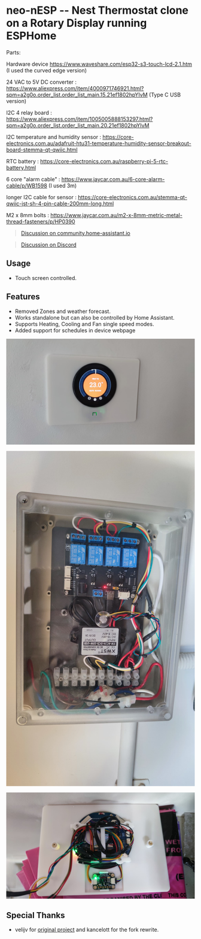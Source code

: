 # neo-nESP -- Nest Thermostat clone on a Rotary Display running ESPHome

Parts:

Hardware device https://www.waveshare.com/esp32-s3-touch-lcd-2.1.htm (I used the curved edge version)

24 VAC to 5V DC converter : https://www.aliexpress.com/item/4000971746921.html?spm=a2g0o.order_list.order_list_main.15.21ef1802hpYIvM (Type C USB version)

I2C 4 relay board : https://www.aliexpress.com/item/1005005888153297.html?spm=a2g0o.order_list.order_list_main.20.21ef1802hpYIvM

I2C temperature and humidity sensor : https://core-electronics.com.au/adafruit-htu31-temperature-humidity-sensor-breakout-board-stemma-qt-qwiic.html

RTC battery : https://core-electronics.com.au/raspberry-pi-5-rtc-battery.html

6 core "alarm cable" : https://www.jaycar.com.au/6-core-alarm-cable/p/WB1598 (I used 3m)

longer I2C cable for sensor : https://core-electronics.com.au/stemma-qt-qwiic-jst-sh-4-pin-cable-200mm-long.html

M2 x 8mm bolts : https://www.jaycar.com.au/m2-x-8mm-metric-metal-thread-fasteners/p/HP0390 



> [Discussion on community.home-assistant.io](https://community.home-assistant.io/t/esphome-nest-thermostat-clone-on-cheap-rotary-display/)

> [Discussion on Discord](https://discord.com/channels/429907082951524364/1275465022654648362)


## Usage

* Touch screen controlled.

## Features 

* Removed Zones and weather forecast.
* Works standalone but can also be controlled by Home Assistant.
* Supports Heating, Cooling and Fan single speed modes.
* Added support for schedules in device webpage

![1](1759221903906.jpg)

![2](1759221903917.jpg)

![3](1759221903929.jpg)


## Special Thanks

* velijv for [original project](https://github.com/velijv/nesp/) and kancelott for the fork rewrite.
